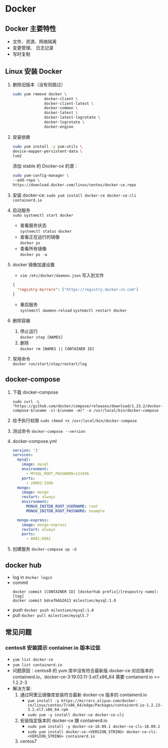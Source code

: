 # Docker

## Docker 主要特性

- 文件、资源、网络隔离
- 变更管理、 日志记录
- 写时复制

## Linux 安装 Docker

1. 删除旧版本（没有则跳过）
   ```sh
   sudo yum remove docker \
                 docker-client \
                 docker-client-latest \
                 docker-common \
                 docker-latest \
                 docker-latest-logrotate \
                 docker-logrotate \
                 docker-engine
   ```
2. 安装依赖

   ```sh
   sudo yum install -y yum-utils \
   device-mapper-persistent-data \
   lvm2
   ```

   添加 stable 的 Docker-ce 的源：

   ```sh
   sudo yum-config-manager \
   --add-repo \
   https://download.docker.com/linux/centos/docker-ce.repo

   ```

3. 安装 docker-ce:
   `sudo yum install docker-ce docker-ce-cli containerd.io`
4. 启动服务  
   `sudo systemctl start docker`
   - 查看服务状态  
     `systemctl status docker`
   - 查看正在运行的镜像  
     `docker ps`
   - 查看所有镜像  
     `docker ps -a`
5. docker 镜像加速设置
   - `vim /etc/docker/daemon.json`
     写入到文件
   ```json
   {
     "registry-mirrors": ["https://registry.docker-cn.com"]
   }
   ```
   - 重启服务  
     `systemctl daemon-reload`
     `systemctl restart docker`
6. 删除容器
   1. 停止运行  
      `docker stop [NAMES]`
   2. 删除  
      `docker rm [NAMES || CONTAINER ID]`
7. 常用命令  
   `docker run/start/stop/restart/log`

## docker-compose

1. 下载 docker-compose
   ```
   sudo curl -L "https://github.com/docker/compose/releases/download/1.23.2/docker-compose-$(uname -s)-$(uname -m)" -o /usr/local/bin/docker-compose
   ```
2. 给予执行权限
   `sudo chmod +x /usr/local/bin/docker-compose`
3. 测试命令
   `docker-compose --version`
4. docker-compose.yml

   ```yml
   version: '3'
   services:
     mysql:
       image: mysql
       environment:
         - MYSQL_ROOT_PASSWORD=123456
       ports:
         - 28002:3306
     mongo:
       image: mongo
       restart: always
       environment:
         MONGO_INITDB_ROOT_USERNAME: root
         MONGO_INITDB_ROOT_PASSWORD: example

     mongo-express:
       image: mongo-express
       restart: always
       ports:
         - 8081:8081
   ```

5. 创建服务
   `docker-compose up -d`

## docker hub

- log in
  `docker login`
- commit
  ```
  docker commit [CONTAINER ID] [dockerhub prefix]/[respostry name]:[tag]
  docker commit bdcefb6b2613 milestien/mysql:1.0
  ```
- push
  `docker push milestien/mysql:1.0`
- pull
  `docker pull milestien/mysql5.7`

## 常见问题

### centos8 安装提示 container.io 版本过低

- `yum list docker-ce`
- `yum list containerd.io`
- 问题原因：centos8 的 yum 库中没有符合最新版 docker-ce 对应版本的 containerd.io，docker-ce-3:19.03.11-3.el7.x86_64 需要 containerd.io >= 1.2.2-3
- 解决方案:
  1. 通过阿里云镜像库安装符合最新 docker-ce 版本的 containerd.io
     - `yum install -y https://mirrors.aliyun.com/docker-ce/linux/centos/7/x86_64/edge/Packages/containerd.io-1.2.13-3.2.el7.x86_64.rpm`
     - `sudo yum -y install docker-ce docker-ce-cli`
  2. 安装指定版本的 docker-ce 跟 containerd.io
     - `sudo yum install -y docker-ce-18.09.1 docker-ce-cli-18.09.1`
     - `sudo yum install docker-ce-<VERSION_STRING> docker-ce-cli-<VERSION_STRING> containerd.io`
  3. centos7
